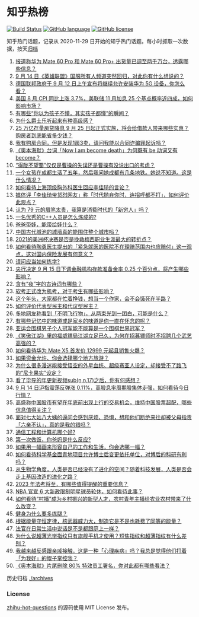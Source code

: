 # 知乎热榜
[![Build Status](https://github.com/ToWeLong/zhihu-hot-questions/workflows/CI/badge.svg)](https://github.com/ToWeLong/zhihu-hot-questions/actions)
[![GitHub language](https://img.shields.io/badge/language-golang-orange.svg)](https://golang.org/)
[![GitHub license](https://img.shields.io/github/license/ToWeLong/zhihu-hot-questions)](https://github.com/ToWeLong/zhihu-hot-questions/blob/main/LICENSE)

知乎热门话题，记录从 2020-11-29 日开始的知乎热门话题。每小时抓取一次数据，按天[归档](./archives)

<!-- BEGIN -->

1. [报道称华为 Mate 60 Pro 和 Mate 60 Pro+ 出货量已调至两千万台，透露哪些信息？](https://www.zhihu.com/question/622026607)
1. [9 月 14 日《英雄联盟》国服所有人频道突然回归，对此你有什么想说的？](https://www.zhihu.com/question/622007600)
1. [德国联邦政府于 9 月 12 日上午宣布将继续允许安装华为 5G 设备，你怎么看？](https://www.zhihu.com/question/621979183)
1. [美国 8 月 CPI 同比上涨 3.7%，美联储 11 月加息 25 个基点概率近四成，如何影响市场？](https://www.zhihu.com/question/621997713)
1. [有哪些“你以为孩子不懂，其实孩子都懂”的瞬间？](https://www.zhihu.com/question/621972797)
1. [为什么爵士乐听起来有种高级感？](https://www.zhihu.com/question/508869658)
1. [25 万亿存量房贷降息 9 月 25 日起正式实施，将会给借款人带来哪些实惠？购房者到底能省多少钱？](https://www.zhihu.com/question/621483860)
1. [我有购房合同，但是发现1房3卖，请问我能以合同诈骗罪起诉吗？](https://www.zhihu.com/question/533236124)
1. [《奥本海默》台词「Now I am become death」为何既有 be 动词又有 become？](https://www.zhihu.com/question/621379518)
1. [“得陇不望蜀”仅仅是曹操的失误还是曹操有没说出口的考虑？](https://www.zhihu.com/question/294271986)
1. [一个女孩在成都生活了五年，然后我问她成都有几条地铁。她说不知道。这是什么情况？](https://www.zhihu.com/question/312617754)
1. [如何看待上海顶级胸外科医生回应李佳琦的言论？](https://www.zhihu.com/question/621851774)
1. [媒体评「李佳琦带货怼网友」称「时代抛弃你时，连招呼都不打」，如何评价此观点？](https://www.zhihu.com/question/621845083)
1. [认为 79 元的眉笔太贵，我算是消费时代的「新穷人」吗？](https://www.zhihu.com/question/621562231)
1. [一名优秀的C++人员是怎么炼成的?](https://www.zhihu.com/question/621331372)
1. [爸爸带娃，能带给娃什么？](https://www.zhihu.com/question/615937175)
1. [中国古代城池的城墙真的能围住整个城市吗？](https://www.zhihu.com/question/21551144)
1. [2021的美洲杯决赛是否是挽救梅西职业生涯最大的转折点？](https://www.zhihu.com/question/621926453)
1. [如何看待陶勇医生提出的「紧急就医的医院不在理赔范围内也应赔付」这一观点，这对国内保险发展有何意义？](https://www.zhihu.com/question/622031743)
1. [请问应当如何练字?](https://www.zhihu.com/question/595171300)
1. [央行决定 9 月 15 日下调金融机构存款准备金率 0.25 个百分点，将产生哪些影响？](https://www.zhihu.com/question/622051976)
1. [含有“夜”字的古诗词有哪些？](https://www.zhihu.com/question/622097516)
1. [软考正式改为机考，对于考生有哪些影响？](https://www.zhihu.com/question/617610628)
1. [这个年头，大家都在忙着挣钱，想当一个作家，会不会饿死在半路？](https://www.zhihu.com/question/615375388)
1. [如何评价代表型民主和代议型民主？](https://www.zhihu.com/question/24677563)
1. [多地网友称看到「不明飞行物」，从两束光到一团白，可能是什么？](https://www.zhihu.com/question/621973056)
1. [有哪些记忆中的味道或是家乡的味道是你一直在怀念的呢？](https://www.zhihu.com/question/23588021)
1. [亚运会围棋男子个人冠军能不能算是一个围棋世界冠军？](https://www.zhihu.com/question/621321832)
1. [《笑傲江湖》里的福威镖局江湖立足已久，为何在招募镖师时不招聘几个武艺高强的？](https://www.zhihu.com/question/60630948)
1. [如何看待华为 Mate X5 首发价 12999 元起且销售火爆？](https://www.zhihu.com/question/621983705)
1. [如果资金允许、你会选择哪个地方旅游？](https://www.zhihu.com/question/621585682)
1. [为什么很多漫迷能接受悟空的外星血统、超级赛亚人设定，却接受不了路飞的“尼卡果实”设定？](https://www.zhihu.com/question/616972351)
1. [看了毕导的年更新视频sub(n,n,17)之后，你有何感想？](https://www.zhihu.com/question/619988412)
1. [9 月 14 日沪指震荡反弹涨 0.11%，高股息率周期股集体走强，如何看待今日行情？](https://www.zhihu.com/question/621982339)
1. [高盛称中国股市有望在年底前出现上行的交易机会，维持中国股票超配，哪些信息值得关注？](https://www.zhihu.com/question/622028864)
1. [面对七大姑八大姨的逼问会感到厌烦、恐惧，想和他们断绝来往却被父母指责「六亲不认」，真的是我的错吗？](https://www.zhihu.com/question/620481516)
1. [通信工程和计算机哪个好?](https://www.zhihu.com/question/608901749)
1. [第一次做饭，你爸妈是什么反应?](https://www.zhihu.com/question/613361829)
1. [如果用一幅画来形容自己的工作和生活，你会选哪一幅？](https://www.zhihu.com/question/620754262)
1. [如何看待科学基金面青地项目允许博士后变更依托单位，对博后的科研有利吗？](https://www.zhihu.com/question/621830642)
1. [从生物学角度，人类是否已经没有了进化的空间？随着科技发展，人类是否会走上基因改造的进化之路？](https://www.zhihu.com/question/621952455)
1. [2023 年法考将至，有哪些值得提醒的重要信息？](https://www.zhihu.com/question/621637430)
1. [NBA 官宣 6 大新政限制明星球员轮休，如何看待此事？](https://www.zhihu.com/question/621992322)
1. [如何看待“村播”成为乡村振兴的新型人才，农村青年主播给农业农村带来了什么改变？](https://www.zhihu.com/question/622005390)
1. [健身为什么要多练腿？](https://www.zhihu.com/question/621928558)
1. [根据能量守恒定律，核武器威力大，制造它是不是也耗费了同等的能量？](https://www.zhihu.com/question/621620292)
1. [法官在日常生活中说话是不是都跟庭上一样？](https://www.zhihu.com/question/617955394)
1. [为什么说超薄光学指纹只有旗舰手机才使用？短焦指纹和超薄指纹有什么差别？](https://www.zhihu.com/question/621354698)
1. [我越来越反感跟亲戚接触，这是一种「心理疾病」吗？我总是觉得他们打着「为我好」的幌子掌控我？](https://www.zhihu.com/question/620481508)
1. [《奥本海默》片尾删除 80% 特效员工署名，你对此都有哪些看法？](https://www.zhihu.com/question/620875226)

<!-- END -->

历史归档 [./archives](./archives)


### License
[zhihu-hot-questions](https://github.com/towelong/zhihu-hot-questions) 的源码使用 MIT License 发布。